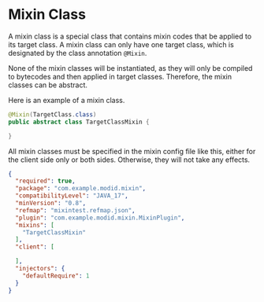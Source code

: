 Mixin Class
===========

A mixin class is a special class that contains mixin codes that be applied to its target class. A mixin class can only have one target class, which is designated by the class annotation ```@Mixin```.

None of the mixin classes will be instantiated, as they will only be compiled to bytecodes and then applied in target classes. Therefore, the mixin classes can be abstract.

Here is an example of a mixin class.

```java
@Mixin(TargetClass.class)
public abstract class TargetClassMixin {

}
```
All mixin classes must be specified in the mixin config file like this, either for the client side only or both sides. Otherwise, they will not take any effects.

```json
{
  "required": true,
  "package": "com.example.modid.mixin",
  "compatibilityLevel": "JAVA_17",
  "minVersion": "0.8",
  "refmap": "mixintest.refmap.json",
  "plugin": "com.example.modid.mixin.MixinPlugin",
  "mixins": [
    "TargetClassMixin"
  ],
  "client": [

  ],
  "injectors": {
    "defaultRequire": 1
  }
}
```